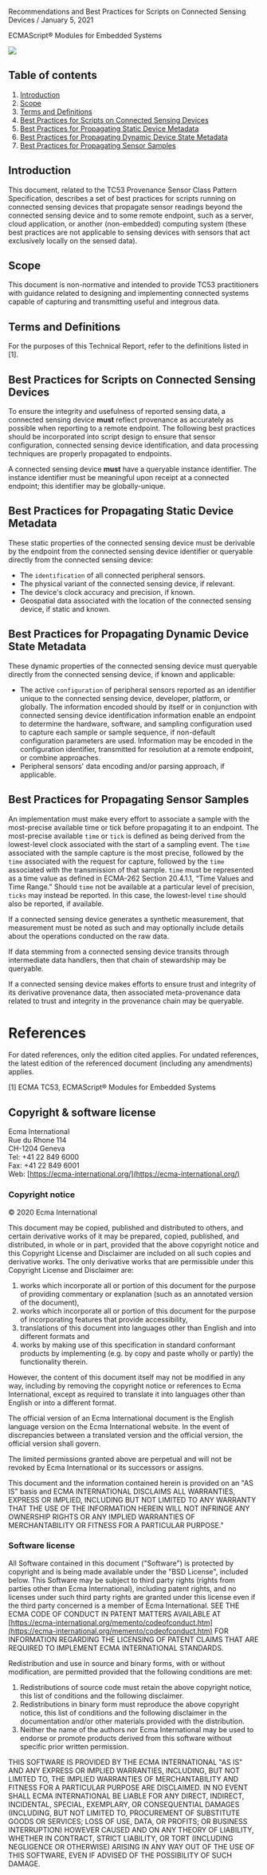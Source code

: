 <p></p>
<p id="subtitle">Recommendations and Best Practices for Scripts on Connected Sensing Devices / January 5, 2021</p>
<p id="title">ECMAScript® Modules for Embedded Systems</p>

<img src="../../web/assets/ecma-logo.svg">

## Table of contents

1. [Introduction](#introduction)
2. [Scope](#scope)
3. [Terms and Definitions](#termsanddefs)
4. [Best Practices for Scripts on Connected Sensing Devices](#bpscsd)
5. [Best Practices for Propagating Static Device Metadata](#bppsdm)
6. [Best Practices for Propagating Dynamic Device State Metadata](#bpddsm)
7. [Best Practices for Propagating Sensor Samples](#bppss)

## Introduction<a name="introduction"></a>

This document, related to the TC53 Provenance Sensor Class Pattern Specification, describes a set of best practices for scripts running on connected sensing devices that propagate sensor readings beyond the connected sensing device and to some remote endpoint, such as a server, cloud application, or another (non-embedded) computing system (these best practices are not applicable to sensing devices with sensors that act exclusively locally on the sensed data). 
<!--best practices for using the PSCP to support running scripts on connected sensing devices, for propagating static and dynamic device and state metadata, and for accurately propagating sensor samples.-->

## Scope<a name="scope"></a>

This document is non-normative and intended to provide TC53 practitioners with guidance related to designing and implementing connected systems capable of capturing and transmitting useful and integrous data. 

## Terms and Definitions<a name="termsanddefs"></a>
For the purposes of this Technical Report, refer to the definitions listed in [1]. 

## Best Practices for Scripts on Connected Sensing Devices<a name="bpscsd"></a>

To ensure the integrity and usefulness of reported sensing data, a connected sensing device **must** reflect provenance as accurately as possible when reporting to a remote endpoint. The following best practices should be incorporated into script design to ensure that sensor configuration, connected sensing device identification, and data processing techniques are properly propagated to endpoints. 

A connected sensing device **must** have a queryable instance identifier. The instance identifier must be meaningful upon receipt at a connected endpoint; this identifier may be globally-unique. 

## Best Practices for Propagating Static Device Metadata<a name="bppsdm"></a>

These static properties of the connected sensing device must be derivable by the endpoint from the connected sensing device identifier or queryable directly from the connected sensing device: 
 - The `identification` of all connected peripheral sensors.
 - The physical variant of the connected sensing device, if relevant.
 - The device's clock accuracy and precision, if known.
 - Geospatial data associated with the location of the connected sensing device, if static and known.

## Best Practices for Propagating Dynamic Device State Metadata<a name="bpddsm"></a>

These dynamic properties of the connected sensing device must queryable directly from the connected sensing device, if known and applicable: 
 - The active `configuration` of peripheral sensors reported as an identifier unique to the connected sensing device, developer, platform, or globally. The information encoded should by itself or in conjunction with connected sensing device identification information enable an endpoint to determine the hardware, software, and  sampling configuration used to capture each sample or sample sequence, if non-default configuration parameters are used. Information may be encoded in the configuration identifier, transmitted for resolution at a remote endpoint, or combine approaches. 
 - Peripheral sensors' data encoding and/or parsing approach, if applicable.

## Best Practices for Propagating Sensor Samples<a name="bppss"></a>

An implementation must make every effort to associate a sample with the most-precise available time or tick before propagating it to an endpoint. The most-precise available `time` or `tick` is defined as being derived from the lowest-level clock associated with the start of a sampling event. The `time` associated with the sample capture is the most precise, followed by the `time` associated with the request for capture, followed by the `time` associated with the transmission of that sample. `time` must be represented as a time value as defined in ECMA-262 Section 20.4.1.1, “Time Values and Time Range.” Should `time` not be available at a particular level of precision, `ticks` may instead be reported. In this case, the lowest-level `time` should also be reported, if available. 

If a connected sensing device generates a synthetic measurement, that measurement must be noted as such and may optionally include details about the operations conducted on the raw data. 

If data stemming from a connected sensing device transits through intermediate data handlers, then that chain of stewardship may be queryable. 

If a connected sensing device makes efforts to ensure trust and integrity of its derivative provenance data, then associated meta-provenance data related to trust and integrity in the provenance chain may be queryable. 




# References
For  dated  references,  only  the  edition  cited  applies.  For  undated  references,  the  latest  edition  of  the  referenced document (including any amendments) applies. 

[1] ECMA TC53, ECMAScript® Modules for Embedded Systems

## Copyright & software license

Ecma International<br/>
Rue du Rhone 114<br/>
CH-1204 Geneva<br/>
Tel: +41 22 849 6000<br/>
Fax: +41 22 849 6001<br/>
Web: [https://ecma-international.org/](https://ecma-international.org/)


### Copyright notice

© 2020 Ecma International

This document may be copied, published and distributed to others, and certain derivative works of it may be prepared, copied, published, and distributed, in whole or in part, provided that the above copyright notice and this Copyright License and Disclaimer are included on all such copies and derivative works. The only derivative works that are permissible under this Copyright License and Disclaimer are: 

1.  works which incorporate all or portion of this document for the purpose of providing commentary or explanation (such as an annotated version of the document),
1. works which incorporate all or portion of this document for the purpose of incorporating features that provide accessibility,
1. translations of this document into languages other than English and into different formats and
1. works by making use of this specification in standard conformant products by implementing (e.g. by copy and paste wholly or partly) the functionality therein.

However, the content of this document itself may not be modified in any way, including by removing the copyright notice or references to Ecma International, except as required to translate it into languages other than English or into a different format.

The official version of an Ecma International document is the English language version on the Ecma International website. In the event of discrepancies between a translated version and the official version, the official version shall govern.

The limited permissions granted above are perpetual and will not be revoked by Ecma International or its successors or assigns.

This document and the information contained herein is provided on an "AS IS" basis and ECMA INTERNATIONAL DISCLAIMS ALL WARRANTIES, EXPRESS OR IMPLIED, INCLUDING BUT NOT LIMITED TO ANY WARRANTY THAT THE USE OF THE INFORMATION HEREIN WILL NOT INFRINGE ANY OWNERSHIP RIGHTS OR ANY IMPLIED WARRANTIES OF MERCHANTABILITY OR FITNESS FOR A PARTICULAR PURPOSE."

### Software license

All Software contained in this document ("Software") is protected by copyright and is being made available under the "BSD License", included below. This Software may be subject to third party rights (rights from parties other than Ecma International), including patent rights, and no licenses under such third party rights are granted under this license even if the third party concerned is a member of Ecma International. SEE THE ECMA CODE OF CONDUCT IN PATENT MATTERS AVAILABLE AT [https://ecma-international.org/memento/codeofconduct.htm](https://ecma-international.org/memento/codeofconduct.htm) FOR INFORMATION REGARDING THE LICENSING OF PATENT CLAIMS THAT ARE REQUIRED TO IMPLEMENT ECMA INTERNATIONAL STANDARDS.

Redistribution and use in source and binary forms, with or without modification, are permitted provided that the following conditions are met:

1. Redistributions of source code must retain the above copyright notice, this list of conditions and the following disclaimer.
2. Redistributions in binary form must reproduce the above copyright notice, this list of conditions and the following disclaimer in the documentation and/or other materials provided with the distribution.
3. Neither the name of the authors nor Ecma International may be used to endorse or promote products derived from this software without specific prior written permission.

THIS SOFTWARE IS PROVIDED BY THE ECMA INTERNATIONAL "AS IS" AND ANY EXPRESS OR IMPLIED WARRANTIES, INCLUDING, BUT NOT LIMITED TO, THE IMPLIED WARRANTIES OF MERCHANTABILITY AND FITNESS FOR A PARTICULAR PURPOSE ARE DISCLAIMED. IN NO EVENT SHALL ECMA INTERNATIONAL BE LIABLE FOR ANY DIRECT, INDIRECT, INCIDENTAL, SPECIAL, EXEMPLARY, OR CONSEQUENTIAL DAMAGES (INCLUDING, BUT NOT LIMITED TO, PROCUREMENT OF SUBSTITUTE GOODS OR SERVICES; LOSS OF USE, DATA, OR PROFITS; OR BUSINESS INTERRUPTION) HOWEVER CAUSED AND ON ANY THEORY OF LIABILITY, WHETHER IN CONTRACT, STRICT LIABILITY, OR TORT (INCLUDING NEGLIGENCE OR OTHERWISE) ARISING IN ANY WAY OUT OF THE USE OF THIS SOFTWARE, EVEN IF ADVISED OF THE POSSIBILITY OF SUCH DAMAGE.
